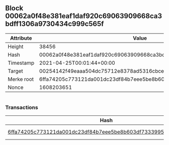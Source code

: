 ## Block 00062a0f48e381eaf1daf920c69063909668ca3bdff1306a9730434c999c565f

Attribute | Value
--- | ---
Height | 38456
Hash | 00062a0f48e381eaf1daf920c69063909668ca3bdff1306a9730434c999c565f
Timestamp | 2021-04-25T00:01:44+00:00
Target | 00254142f49eaaa504dc75712e8378ad5316cbcead634704b3734b6271167cc4
Merke root | 6ffa74205c773121da001dc23df84b7eee5be8b603df7333995a64bb1162ae71
Nonce | 1608203651

```

```

### Transactions

Hash | Amount
--- | ---
[6ffa74205c773121da001dc23df84b7eee5be8b603df7333995a64bb1162ae71](6ffa74205c773121da001dc23df84b7eee5be8b603df7333995a64bb1162ae71.md) | 10.00000000 SKEPTI 
